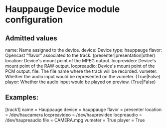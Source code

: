 Hauppauge Device module configuration
=====================================

Admitted values
---------------

name: Name assigned to the device.
device: Device type: hauppauge
flavor: Opencast "flavor" associated to the track. (presenter|presentation|other)
location: Device's mount point of the MPEG output.
locprevideo: Device's mount point of the RAW output.
locpreaudio: Device's mount point of the PCM output.
file: The file name where the track will be recorded.
vumeter: Whether the audio input would be represented on the vumeter. (True|False)
player: Whether the audio input would be played on preview. (True|False)

Examples:
---------

[track1]
name = Hauppauge
device = hauppauge
flavor = presenter
location = /dev/haucamera
locpreavideo = /dev/hauprevideo
locpreaudio = /dev/haupreaudio
file = CAMERA.mpg
vumeter = True
player = True

